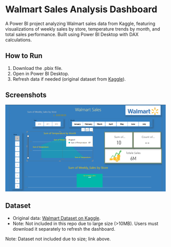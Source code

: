 # Walmart Sales Analysis Dashboard

A Power BI project analyzing Walmart sales data from Kaggle, featuring visualizations of weekly sales by store, temperature trends by month, and total sales performance. Built using Power BI Desktop with DAX calculations.

## How to Run
1. Download the .pbix file.
2. Open in Power BI Desktop.
3. Refresh data if needed (original dataset from [Kaggle](https://www.kaggle.com/datasets/yasserh/walmart-dataset)).

## Screenshots
![Dashboard](screenshots/dashboard.png)

## Dataset
- Original data: [Walmart Dataset on Kaggle](https://www.kaggle.com/datasets/mikhail1681/walmart-sales).
- Note: Not included in this repo due to large size (>10MB). Users must download it separately to refresh the dashboard.

Note: Dataset not included due to size; link above.